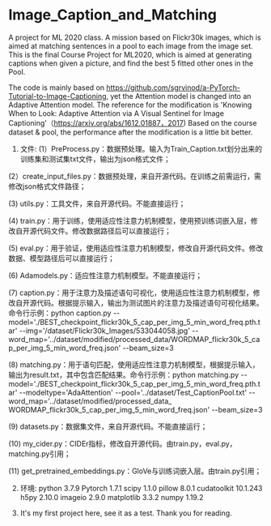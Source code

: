 # Image_Caption_and_Matching
A project for ML 2020 class. A mission based on Flickr30k images, which is aimed at matching sentences in a pool to each image from the image set.
This is the final Course Project for ML2020, which is aimed at generating captions when given a picture, and find the best 5 fitted other ones in the Pool.

The code is mainly based on https://github.com/sgrvinod/a-PyTorch-Tutorial-to-Image-Captioning, yet the Attention model is changed into an Adaptive Attention model.
The reference for the modification is 'Knowing When to Look: Adaptive Attention via A Visual Sentinel for Image Captioning'（https://arxiv.org/abs/1612.01887，2017)
Based on the course dataset & pool, the performance after the modification is a little bit better.

1. 文件:
(1）PreProcess.py：数据预处理。输入为Train_Caption.txt划分出来的训练集和测试集txt文件，输出为json格式文件；

(2）create_input_files.py：数据预处理，来自开源代码。在训练之前需运行，需修改json格式文件路径；

(3) utils.py：工具文件，来自开源代码。不能直接运行；

(4) train.py：用于训练，使用适应性注意力机制模型，使用预训练词嵌入层，修改自开源代码文件。修改数据路径后可以直接运行；

(5) eval.py：用于验证，使用适应性注意力机制模型，修改自开源代码文件。修改数据、模型路径后可以直接运行；

(6) Adamodels.py：适应性注意力机制模型。不能直接运行；

(7) caption.py：用于注意力及描述语句可视化，使用适应性注意力机制模型，修改自开源代码。根据提示输入，输出为测试图片的注意力及描述语句可视化结果。命令行示例：python caption.py --model='./BEST_checkpoint_flickr30k_5_cap_per_img_5_min_word_freq.pth.tar' --img='/dataset/Flickr30k_Images/533044058.jpg' --word_map='../dataset/modified/processed_data/WORDMAP_flickr30k_5_cap_per_img_5_min_word_freq.json' --beam_size=3

(8) matching.py：用于语句匹配，使用适应性注意力机制模型，根据提示输入，输出为result.txt，其中包含匹配结果。命令行示例：python matching.py --model='./BEST_checkpoint_flickr30k_5_cap_per_img_5_min_word_freq.pth.tar' --modeltype='AdaAttention' --pool='../dataset/Test_CaptionPool.txt' --word_map='../dataset/modified/processed_data_
WORDMAP_flickr30k_5_cap_per_img_5_min_word_freq.json' --beam_size=3

(9) datasets.py：数据集文件，来自开源代码。不能直接运行；

(10) my_cider.py：CIDEr指标，修改自开源代码。由train.py，eval.py，matching.py引用；

(11) get_pretrained_embeddings.py：GloVe与训练词嵌入层。由train.py引用；

2. 环境:
python 3.7.9
Pytorch 1.7.1
scipy 1.1.0
pillow 8.0.1
cudatoolkit 10.1.243
h5py 2.10.0
imageio 2.9.0
matplotlib  3.3.2
numpy 1.19.2

3. It's my first project here, see it as a test. Thank you for reading.

